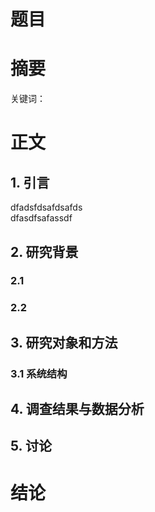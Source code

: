 # 题目

# 摘要

关键词：

# 正文 

## 1. 引言
dfadsfdsafdsafds  
dfasdfsafassdf  

## 2. 研究背景

### 2.1

### 2.2 


## 3. 研究对象和方法

### 3.1 系统结构



## 4. 调查结果与数据分析


## 5. 讨论

# 结论

